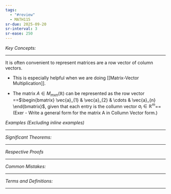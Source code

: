 ```yaml
---
tags:
  - "#review"
  - MATH115
sr-due: 2025-09-20
sr-interval: 3
sr-ease: 250
---
```

*Key Concepts:*
___

It is often convenient to represent matrices are a row vector of column vectors.
- This is especially helpful when we are doing [[Matrix-Vector Multiplication]]. 

- The matrix $A \in M_{mxn}(\mathbb{R})$ can be represented as the row vector ==$\begin{bmatrix} \vec{a}_{1} & \vec{a}_{2} & \cdots & \vec{a}_{n} \end{bmatrix}$, given that each entry is the collumn vector $a_{i} \in \mathbb{R}^m$== (Exer - Write a general form for the matrix A in Collumn Vector form.)

*Examples (Excluding inline examples)* 
___

*Significant Theorems:*
___

*Respective Proofs*
___

*Common Mistakes:*
___

*Terms and Definitions:*
___

